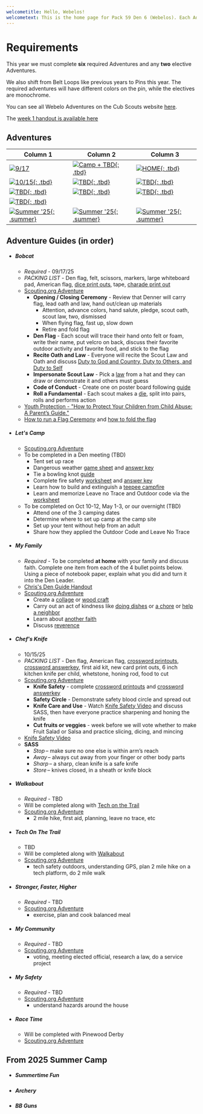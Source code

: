 ```yaml
---
welcometitle: Hello, Webelos!
welcometext: This is the home page for Pack 59 Den 6 (Webelos). Each Adventure below will have Chris's notes on how he conducted the adventure in the Den meeting. If you miss the meeting and are making it up, you can either do the exact same thing, or visit the linked adventure on Scouting.org to see alternate options. There may be other auxiliary materials for each Adventure (videos, printable games, etc) that are also enumerated. 
---
```


# Requirements
This year we must complete **six** required Adventures and any **two** elective Adventures.

We also shift from Belt Loops like previous years to Pins this year. The required adventures will have different colors on the pin, while the electives are monochrome.

You can see all Webelo Adventures on the Cub Scouts website [here](https://www.scouting.org/programs/cub-scouts/adventures/webelos/).

The [week 1 handout is available here](assets/webelos/Week1Info.pdf)

## Adventures

| Column 1                                                                      | Column 2                                                            | Column 3                                                                   |
|-------------------------------------------------------------------------------|---------------------------------------------------------------------|----------------------------------------------------------------------------|
| [![9/17](img/loops/webelos/bobcat.jpg)](#bobcat)                              | [![Camp + TBD](img/loops/webelos/letscamp.jpg){: .tbd}](#lets-camp) | [![HOME](img/loops/webelos/family.jpg){: .tbd}](#my-family)                |
| [![10/15](img/loops/webelos/knife.jpg){: .tbd}](#chefs-knife)                 | [![TBD](img/loops/webelos/walkabout.jpg){: .tbd}](#walkabout)       | [![TBD](img/loops/webelos/techonthetrail.jpg){: .tbd}](#tech-on-the-trail) |
| [![TBD](img/loops/webelos/stronger.jpg){: .tbd}](#stronger-faster-higher)     | [![TBD](img/loops/webelos/racetime.jpg){: .tbd}](#race-time)        | [![TBD](img/loops/webelos/community.jpg){: .tbd}](#my-community)           |
| [![TBD](img/loops/webelos/safety.jpg){: .tbd}](#my-safety)                    |                                                                     |                                                                            |
| [![Summer '25](img/loops/webelos/summertime.jpg){: .summer}](#summertime-fun) | [![Summer '25](img/loops/webelos/archery.jpg){: .summer}](#archery) | [![Summer '25](img/loops/webelos/bb.jpg){: .summer}](#bb-guns)             |

## Adventure Guides (in order)

* ##### Bobcat
    * _Required_ - 09/17/25
    * _PACKING LIST_ - Den flag, felt, scissors, markers, large whiteboard pad, American flag, [dice print outs](https://filestore.scouting.org/filestore/cubscouts/adventure-resources/webelos/Webelos%20Bobcat%206%20Roll%20a%20Cub%20Scout%20Fundamental.pdf), tape, [charade print out](assets/webelos/ScoutLawCharades.pdf)
    * [Scouting.org Adventure](https://www.scouting.org/cub-scout-adventures/bobcat-webelos/)
        * **Opening / Closing Ceremony** - Review that Denner will carry flag, lead oath and law, hand out/clean up materials
            * Attention, advance colors, hand salute, pledge, scout oath, scout law, two, dismissed
            * When flying flag, fast up, slow down
            * Retire and fold flag
        * **Den Flag** -  Each scout will trace their hand onto felt or foam, write their name, put velcro on back, discuss their favorite outdoor activity and favorite food, and stick to the flag
        * **Recite Oath and Law** - Everyone will recite the Scout Law and Oath and discuss [Duty to God and Country, Duty to Others, and Duty to Self](https://www.scouting.org/cub-scout-activities/recite-the-oath-and-law-webelos/)
        * **Impersonate Scout Law** - Pick a [law](assets/webelos/ScoutLawCharades.pdf) from a hat and they can draw or demonstrate it and others must guess
        * **Code of Conduct** - Create one on poster board following [guide](https://www.scouting.org/cub-scout-activities/code-of-conduct-webelos/)
        * **Roll a Fundamental** - Each scout makes a [die](https://filestore.scouting.org/filestore/cubscouts/adventure-resources/webelos/Webelos%20Bobcat%206%20Roll%20a%20Cub%20Scout%20Fundamental.pdf), split into pairs, rolls and performs action
    * [Youth Protection - "How to Protect Your Children from Child Abuse: A Parent’s Guide."](https://filestore.scouting.org/filestore/pdf/100-014_WEB.pdf)
    * [How to run a Flag Ceremony](https://vimeo.com/348611068) and [how to fold the flag](https://scoutlife.org/video-audio/145871/how-to-display-and-fold-the-american-flag/)

* ##### Let's Camp
    * [Scouting.org Adventure](https://www.scouting.org/cub-scout-adventures/lets-camp-webelos/)
    * To be completed in a Den meeting (TBD)
        * Tent set up race
        * Dangerous weather [game sheet](https://filestore.scouting.org/filestore/cubscouts/adventure-resources/webelos/Webelos%20Let%E2%80%99s%20Camp%204%20Weather%20Emergency%20Preparedness%20Drill%20Game.pdf) and [answer key](https://filestore.scouting.org/filestore/cubscouts/adventure-resources/webelos/Webelos%20Let%27s%20Camp%204%20Weather%20and%20Emergency%20Drill%20Key.pdf)
        * Tie a bowling knot [guide](https://filestore.scouting.org/filestore/cubscouts/adventure-resources/webelos/Webelos%20Let%27s%20Camp%205%20Bowline%20Knot.pdf)
        * Complete fire safety [worksheet](https://filestore.scouting.org/filestore/cubscouts/adventure-resources/webelos/Webelos%20Let%E2%80%99s%20Camp%206%20Campfire%20Safety.pdf) and [answer key](https://filestore.scouting.org/filestore/cubscouts/adventure-resources/webelos/Webelos%20Let%E2%80%99s%20Camp%206%20Campfire%20Safety%20Key.pdf)
        * Learn how to build and extinguish a [teepee campfire](https://www.scouting.org/cub-scout-activities/build-a-fire/)
        * Learn and memorize Leave no Trace and Outdoor code via the [worksheet](https://filestore.scouting.org/filestore/cubscouts/adventure-resources/webelos/Webelos%20Let%E2%80%99s%20Camp%208%20Memorize%20LNT%20and%20Outdoor%20Code.pdf)
    * To be completed on Oct 10-12, May 1-3, or our overnight (TBD)
        * Attend one of the 3 camping dates
        * Determine where to set up camp at the camp site
        * Set up your tent without help from an adult
        * Share how they applied the Outdoor Code and Leave No Trace

* ##### My Family
    * _Required_ - To be completed **at home** with your family and discuss faith. Complete one item from each of the 4 bullet points below. Using a piece of notebook paper, explain what you did and turn it into the Den Leader.
    * [Chris's Den Guide Handout](assets/webelos/MyFamily.pdf)
    * [Scouting.org Adventure](https://www.scouting.org/cub-scout-adventures/my-family/)
        * Create a [collage](https://www.scouting.org/cub-scout-activities/multimedia-collage/) or [wood craft](https://www.scouting.org/cub-scout-activities/wood-crafting/)
        * Carry out an act of kindness like [doing dishes](https://www.scouting.org/cub-scout-activities/a-dish-of-kindness/) or [a chore](https://www.scouting.org/cub-scout-activities/helping-hands/) or [help a neighbor](https://www.scouting.org/cub-scout-activities/neighborly-kindness/)
        * Learn about [another faith](https://www.scouting.org/cub-scout-activities/exploring-faith/)
        * Discuss [reverence](https://www.scouting.org/cub-scout-activities/reverence-reflection/)

* ##### Chef's Knife
    * 10/15/25
    * _PACKING LIST_ - Den flag, American flag, [crossword printouts](https://filestore.scouting.org/filestore/cubscouts/adventure-resources/webelos/Webelos%20Chef%27s%20Knife%201%20Webelos%20Knife%20Safety%20Rules%20Crossword.pdf), [crossword answerkey](https://filestore.scouting.org/filestore/cubscouts/adventure-resources/webelos/Webelos%20Chef%27s%20Knife%201%20Webelos%20Knife%20Safety%20Rules%20Crossword%20Key.pdf), first aid kit, new card print outs, 6 inch kitchen knife per child, whetstone, honing rod, food to cut
    * [Scouting.org Adventure](https://www.scouting.org/cub-scout-adventures/chefs-knife/)
        * **Knife Safety** - complete  [crossword printouts](https://filestore.scouting.org/filestore/cubscouts/adventure-resources/webelos/Webelos%20Chef%27s%20Knife%201%20Webelos%20Knife%20Safety%20Rules%20Crossword.pdf) and [crossword answerkey](https://filestore.scouting.org/filestore/cubscouts/adventure-resources/webelos/Webelos%20Chef%27s%20Knife%201%20Webelos%20Knife%20Safety%20Rules%20Crossword%20Key.pdf)
        * **Safety Circle** - Demonstrate safety blood circle and spread out
        * **Knife Care and Use** - Watch [Knife Safety Video](https://vimeo.com/948326811) and discuss SASS, then have everyone practice sharpening and honing the knife
        * **Cut fruits or veggies** - week before we will vote whether to make Fruit Salad or Salsa and practice slicing, dicing, and mincing 
    * [Knife Safety Video](https://vimeo.com/948326811)
    * **SASS**
        * _Stop_ – make sure no one else is within arm’s reach 
        * _Away_ – always cut away from your finger or other body parts 
        * _Sharp_ – a sharp, clean knife is a safe knife 
        * _Store_ – knives closed, in a sheath or knife block 

* ##### Walkabout
    * _Required_ - TBD
    * Will be completed along with [Tech on the Trail](#tech-on-the-trail)
    * [Scouting.org Adventure](https://www.scouting.org/cub-scout-adventures/webelos-walkabout/)
        * 2 mile hike, first aid, planning, leave no trace, etc

* ##### Tech On The Trail
    * TBD
    * Will be completed along with [Walkabout](#walkabout)
    * [Scouting.org Adventure](https://www.scouting.org/cub-scout-adventures/tech-on-the-trail/)
        * tech safety outdoors, understanding GPS, plan 2 mile hike on a tech platform, do 2 mile walk

* ##### Stronger, Faster, Higher
    * _Required_ - TBD
    * [Scouting.org Adventure](https://www.scouting.org/cub-scout-adventures/stronger-faster-higher/)
        * exercise, plan and cook balanced meal

* ##### My Community
    * _Required_ - TBD
    * [Scouting.org Adventure](https://www.scouting.org/cub-scout-adventures/my-community/)
        * voting, meeting elected official, research a law, do a service project

* ##### My Safety
    * _Required_ - TBD
    * [Scouting.org Adventure](https://www.scouting.org/cub-scout-adventures/my-safety/)
        * understand hazards around the house

* ##### Race Time
    * Will be completed with Pinewood Derby
    * [Scouting.org Adventure](https://www.scouting.org/cub-scout-adventures/race-time-webelos/)

## From 2025 Summer Camp

* ##### Summertime Fun
* ##### Archery
* ##### BB Guns